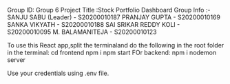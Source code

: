 Group ID: Group 6
Project Title :Stock Portfolio Dashboard
Group Info :-
SANJU SABU (Leader) - S20200010187
PRANJAY GUPTA - S20200010169
SANKA VIKYATH - S20200010188
SAI SRIKAR REDDY KOLI - S20200010095
M. BALAMANITEJA - S20200010123

To use this React app,split the terminaland do the following in the root folder in the terminal:
cd frontend
npm i
npm start
FOr backend:
npm i
nodemon server

Use your credentials using .env file.
